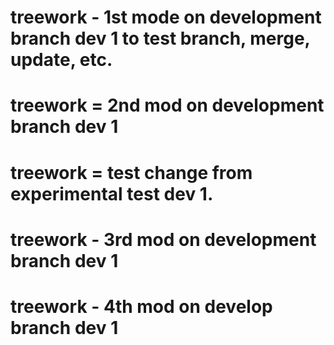 # treework - 1st mode on development branch dev 1 to test branch, merge, update, etc. 
# treework = 2nd mod on development branch dev 1
# treework = test change from experimental test dev 1.
# treework - 3rd mod on development branch dev 1
# treework - 4th mod on develop branch dev 1